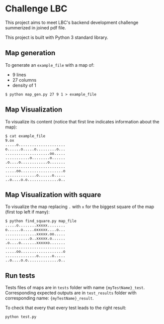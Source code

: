 # Challenge LBC

This project aims to meet LBC's backend development challenge summerized in joined pdf file.

This project is built with Python 3 standard library.

## Map generation

To generate an `example_file` with a map of:
* 9 lines
* 27 columns
* density of 1

```
$ python map_gen.py 27 9 1 > example_file
```

## Map Visualization

To visualize its content (notice that first line indicates information about the map):

```
$ cat example_file
9.ox
.....o.....................
o......o.....o.........o...
....................oo.....
...........o........o......
.o....o............o.......
...........................
.....oo...................o
..............o......o.....
..o....o.o..............o..
```

## Map Visualization with square

To visualize the map replacing `.` with `x` for the biggest square of the map (first top left if many):

```
$ python find_square.py map_file
.....o........xxxxx........
o......o.....oxxxxx....o...
..............xxxxx.oo.....
...........o..xxxxx.o......
.o....o.......xxxxxo.......
...........................
.....oo...................o
..............o......o.....
..o....o.o..............o..
```

## Run tests

Tests files of maps are in `tests` folder with name `{myTestName}_test`. Corresponding expected outputs are in `test_results` folder with corresponding name: `{myTestName}_result`.

To check that every that every test leads to the right result:

```
python test.py
```
